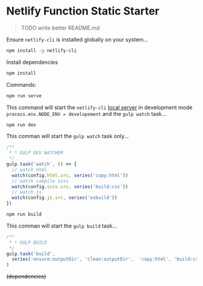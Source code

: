 #  Netlify Function Static Starter

> TODO write better README.md

Ensure `netlify-cli` is installed globally on your system...
````bash
npm install -g netlify-cli
````
Install dependencies
````bash
npm install
````
Commands:

````bash
npm run serve
````
This command will start the `netlify-cli` [local server](https://cli.netlify.com/commands/dev) in development mode `process.env.NODE_ENV = developement` and the `gulp watch` task...

````bash
npm run dev
````
This comman will start the `gulp watch` task only...

````javascript
/**
 * * GULP DEV WATCHER 
 */
gulp.task('watch', () => {
  // watch html
  watch(config.html.src, series('copy:html'))
  // watch compile scss
  watch(config.scss.src, series('build:css'))
  // watch js
  watch(config.js.src, series('esbuild'))
})
````

````bash
npm run build
````
This comman will start the `gulp build` task...

````javascript
/**
 * * GULP BUILD 
 */
gulp.task('build', 
  series('ensure:outputDir', 'clean:outputDir',  'copy:html', 'build:css', 'esbuild')
)
````
~~{dependencies}~~